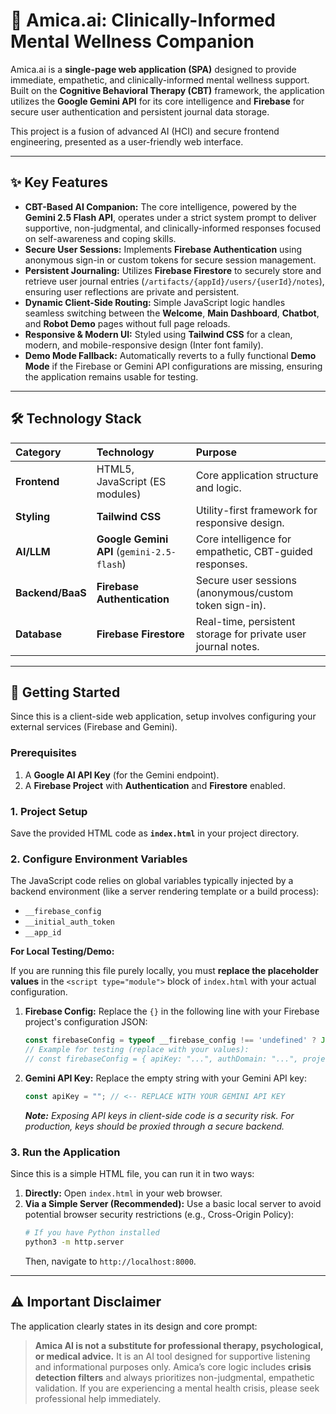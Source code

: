 # 🤖 Amica.ai: Clinically-Informed Mental Wellness Companion

Amica.ai is a **single-page web application (SPA)** designed to provide immediate, empathetic, and clinically-informed mental wellness support. Built on the **Cognitive Behavioral Therapy (CBT)** framework, the application utilizes the **Google Gemini API** for its core intelligence and **Firebase** for secure user authentication and persistent journal data storage.

This project is a fusion of advanced AI (HCI) and secure frontend engineering, presented as a user-friendly web interface.

---

## ✨ Key Features

* **CBT-Based AI Companion:** The core intelligence, powered by the **Gemini 2.5 Flash API**, operates under a strict system prompt to deliver supportive, non-judgmental, and clinically-informed responses focused on self-awareness and coping skills.
* **Secure User Sessions:** Implements **Firebase Authentication** using anonymous sign-in or custom tokens for secure session management.
* **Persistent Journaling:** Utilizes **Firebase Firestore** to securely store and retrieve user journal entries (`/artifacts/{appId}/users/{userId}/notes`), ensuring user reflections are private and persistent.
* **Dynamic Client-Side Routing:** Simple JavaScript logic handles seamless switching between the **Welcome**, **Main Dashboard**, **Chatbot**, and **Robot Demo** pages without full page reloads.
* **Responsive & Modern UI:** Styled using **Tailwind CSS** for a clean, modern, and mobile-responsive design (Inter font family).
* **Demo Mode Fallback:** Automatically reverts to a fully functional **Demo Mode** if the Firebase or Gemini API configurations are missing, ensuring the application remains usable for testing.

---

## 🛠️ Technology Stack

| Category | Technology | Purpose |
| :--- | :--- | :--- |
| **Frontend** | HTML5, JavaScript (ES modules) | Core application structure and logic. |
| **Styling** | **Tailwind CSS** | Utility-first framework for responsive design. |
| **AI/LLM** | **Google Gemini API** (`gemini-2.5-flash`) | Core intelligence for empathetic, CBT-guided responses. |
| **Backend/BaaS**| **Firebase Authentication** | Secure user sessions (anonymous/custom token sign-in). |
| **Database** | **Firebase Firestore** | Real-time, persistent storage for private user journal notes. |

---

## 🚀 Getting Started

Since this is a client-side web application, setup involves configuring your external services (Firebase and Gemini).

### Prerequisites

1.  A **Google AI API Key** (for the Gemini endpoint).
2.  A **Firebase Project** with **Authentication** and **Firestore** enabled.

### 1. Project Setup

Save the provided HTML code as **`index.html`** in your project directory.

### 2. Configure Environment Variables

The JavaScript code relies on global variables typically injected by a backend environment (like a server rendering template or a build process):

* `__firebase_config`
* `__initial_auth_token`
* `__app_id`

**For Local Testing/Demo:**

If you are running this file purely locally, you must **replace the placeholder values** in the `<script type="module">` block of `index.html` with your actual configuration.

1.  **Firebase Config:**
    Replace the `{}` in the following line with your Firebase project's configuration JSON:
    ```javascript
    const firebaseConfig = typeof __firebase_config !== 'undefined' ? JSON.parse(__firebase_config) : {};
    // Example for testing (replace with your values):
    // const firebaseConfig = { apiKey: "...", authDomain: "...", projectId: "...", ... };
    ```
2.  **Gemini API Key:**
    Replace the empty string with your Gemini API key:
    ```javascript
    const apiKey = ""; // <-- REPLACE WITH YOUR GEMINI API KEY
    ```
    ***Note:*** *Exposing API keys in client-side code is a security risk. For production, keys should be proxied through a secure backend.*

### 3. Run the Application

Since this is a simple HTML file, you can run it in two ways:

1.  **Directly:** Open `index.html` in your web browser.
2.  **Via a Simple Server (Recommended):** Use a basic local server to avoid potential browser security restrictions (e.g., Cross-Origin Policy):
    ```bash
    # If you have Python installed
    python3 -m http.server
    ```
    Then, navigate to `http://localhost:8000`.

---

## ⚠️ Important Disclaimer

The application clearly states in its design and core prompt:

> **Amica AI is not a substitute for professional therapy, psychological, or medical advice.** It is an AI tool designed for supportive listening and informational purposes only. Amica’s core logic includes **crisis detection filters** and always prioritizes non-judgmental, empathetic validation. If you are experiencing a mental health crisis, please seek professional help immediately.
